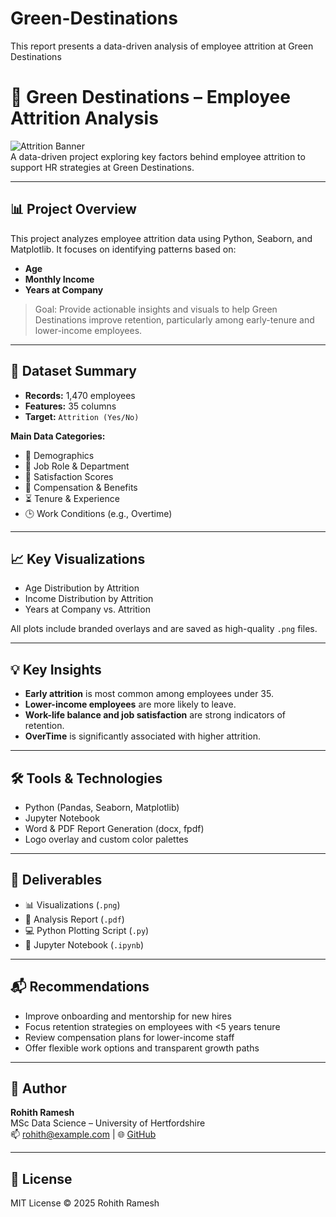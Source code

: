 # Green-Destinations
This report presents a data-driven analysis of employee attrition at Green Destinations
# 🌱 Green Destinations – Employee Attrition Analysis

![Attrition Banner](https://img.shields.io/badge/Attrition-Analysis-green)  
A data-driven project exploring key factors behind employee attrition to support HR strategies at Green Destinations.

---

## 📊 Project Overview

This project analyzes employee attrition data using Python, Seaborn, and Matplotlib. It focuses on identifying patterns based on:

- **Age**
- **Monthly Income**
- **Years at Company**
> Goal: Provide actionable insights and visuals to help Green Destinations improve retention, particularly among early-tenure and lower-income employees.

---

## 📁 Dataset Summary

- **Records:** 1,470 employees  
- **Features:** 35 columns  
- **Target:** `Attrition (Yes/No)`

**Main Data Categories:**

- 🧍 Demographics  
- 🏢 Job Role & Department  
- 💬 Satisfaction Scores  
- 💼 Compensation & Benefits  
- ⏳ Tenure & Experience  
- 🕒 Work Conditions (e.g., Overtime)

---

## 📈 Key Visualizations

- Age Distribution by Attrition  
- Income Distribution by Attrition  
- Years at Company vs. Attrition  

All plots include branded overlays and are saved as high-quality `.png` files.

---

## 💡 Key Insights

- **Early attrition** is most common among employees under 35.
- **Lower-income employees** are more likely to leave.
- **Work-life balance and job satisfaction** are strong indicators of retention.
- **OverTime** is significantly associated with higher attrition.

---

## 🛠️ Tools & Technologies

- Python (Pandas, Seaborn, Matplotlib)
- Jupyter Notebook
- Word & PDF Report Generation (docx, fpdf)
- Logo overlay and custom color palettes

---

## 📄 Deliverables

- 📊 Visualizations (`.png`)
- 📝 Analysis Report (`.pdf`)
- 💻 Python Plotting Script (`.py`)
- 📁 Jupyter Notebook (`.ipynb`)

---

## 📬 Recommendations

- Improve onboarding and mentorship for new hires
- Focus retention strategies on employees with <5 years tenure
- Review compensation plans for lower-income staff
- Offer flexible work options and transparent growth paths

---

## 👤 Author

**Rohith Ramesh**  
MSc Data Science – University of Hertfordshire  
📫 rohith@example.com | 🌐 [GitHub](https://github.com/rohithr8)

---

## 📌 License

MIT License © 2025 Rohith Ramesh
